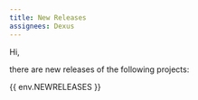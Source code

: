 ```yaml
---
title: New Releases
assignees: Dexus
---
```


Hi,

there are new releases of the following projects:

{{ env.NEWRELEASES }}